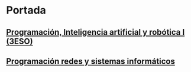 # Portada

## [Programación, Inteligencia artificial y robótica I (3ESO)](./PIAR-I)

## [Programación redes y sistemas informáticos](./PRESI-I)
